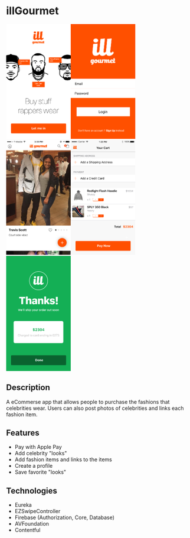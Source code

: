 # illGourmet
<img src="/images/launch_view.png" width="175"><img src="/images/login_view.png" width="175"><img src="/images/looks_view.png" width="175"><img src="/images/cart_view.png" width="175"><img src="/images/confirmation_view.png" width="175">

Description
----------------
A eCommerse app that allows people to purchase the fashions that celebrities wear. Users can also post photos of celebrities and links each fashion item.

Features
----------------
+ Pay with Apple Pay
+ Add celebrity "looks"
+ Add fashion items and links to the items
+ Create a profile
+ Save favorite "looks"


Technologies
----------------
+ Eureka
+ EZSwipeController
+ Firebase (Authorization, Core, Database)
+ AVFoundation
+ Contentful